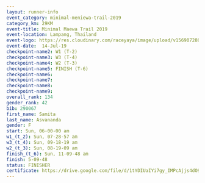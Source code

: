 ```yaml
---
layout: runner-info 
event_category: minimal-meniewa-trail-2019 
category_km: 29KM 
event-title: Minimal Maewa Trail 2019 
event-location: Lampang, Thailand 
event-logo: https://res.cloudinary.com/raceyaya/image/upload/v1569072805/logo/minimal-trail_ktnvsp.jpg 
event-date:  14-Jul-19 
checkpoint-name2: W1 (T-2) 
checkpoint-name3: W3 (T-4) 
checkpoint-name4: W2 (T-3) 
checkpoint-name5: FINISH (T-6) 
checkpoint-name6: 
checkpoint-name7: 
checkpoint-name8: 
checkpoint-name9: 
overall_rank: 134
gender_rank: 42
bib: 290067
first_name: Samita
last_name: Asvananda
gender: F
start: Sun, 06-00-00 am
w1_(t_2): Sun, 07-28-57 am
w3_(t_4): Sun, 09-18-19 am
w2_(t_3): Sun, 08-19-09 am
finish_(t_6): Sun, 11-09-48 am
finish: 5-09-48
status: FINISHER
certificate: https://drive.google.com/file/d/1tYDIUaIYi7gy_IMPcAjjs4dO9y7KFOU9/view?usp=sharing
---
```

